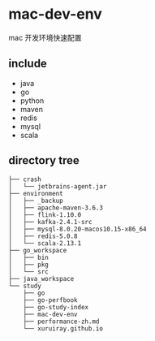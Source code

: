# mac-dev-env
mac 开发环境快速配置

## include
* java
* go 
* python
* maven
* redis
* mysql
* scala


## directory tree
```
├── crash
│   └── jetbrains-agent.jar
├── environment
│   ├── _backup
│   ├── apache-maven-3.6.3
│   ├── flink-1.10.0
│   ├── kafka-2.4.1-src
│   ├── mysql-8.0.20-macos10.15-x86_64
│   ├── redis-5.0.8
│   └── scala-2.13.1
├── go_workspace
│   ├── bin
│   ├── pkg
│   └── src
├── java_workspace
└── study
    ├── go
    ├── go-perfbook
    ├── go-study-index
    ├── mac-dev-env
    ├── performance-zh.md
    └── xuruiray.github.io
```